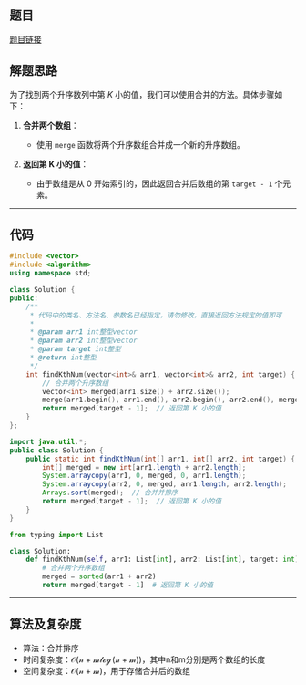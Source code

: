 ## 题目
[题目链接](https://www.nowcoder.com/practice/41796daa4c7e4e5ab984b2c16c24a1de?tpId=196&tqId=2324921&sourceUrl=/exam/oj&channenl=wgithub&fromPut=wgithub)

## 解题思路

为了找到两个升序数列中第 $K$ 小的值，我们可以使用合并的方法。具体步骤如下：

1. **合并两个数组**：
   - 使用 `merge` 函数将两个升序数组合并成一个新的升序数组。

2. **返回第 K 小的值**：
   - 由于数组是从 0 开始索引的，因此返回合并后数组的第 `target - 1` 个元素。

---

## 代码

```cpp []
#include <vector>
#include <algorithm>
using namespace std;

class Solution {
public:
    /**
     * 代码中的类名、方法名、参数名已经指定，请勿修改，直接返回方法规定的值即可
     *
     * @param arr1 int整型vector 
     * @param arr2 int整型vector 
     * @param target int整型 
     * @return int整型
     */
    int findKthNum(vector<int>& arr1, vector<int>& arr2, int target) {
        // 合并两个升序数组
        vector<int> merged(arr1.size() + arr2.size());
        merge(arr1.begin(), arr1.end(), arr2.begin(), arr2.end(), merged.begin());
        return merged[target - 1];  // 返回第 K 小的值
    }
};
```

```java []
import java.util.*;
public class Solution {
    public static int findKthNum(int[] arr1, int[] arr2, int target) {
        int[] merged = new int[arr1.length + arr2.length];
        System.arraycopy(arr1, 0, merged, 0, arr1.length);
        System.arraycopy(arr2, 0, merged, arr1.length, arr2.length);
        Arrays.sort(merged);  // 合并并排序
        return merged[target - 1];  // 返回第 K 小的值
    }
}
```

```python []
from typing import List

class Solution:
    def findKthNum(self, arr1: List[int], arr2: List[int], target: int) -> int:
        # 合并两个升序数组
        merged = sorted(arr1 + arr2)
        return merged[target - 1]  # 返回第 K 小的值
```

---

## 算法及复杂度
- 算法：合并排序
- 时间复杂度：$\mathcal{O(n + m \log(n + m))}$，其中n和m分别是两个数组的长度
- 空间复杂度：$\mathcal{O(n + m)}$，用于存储合并后的数组